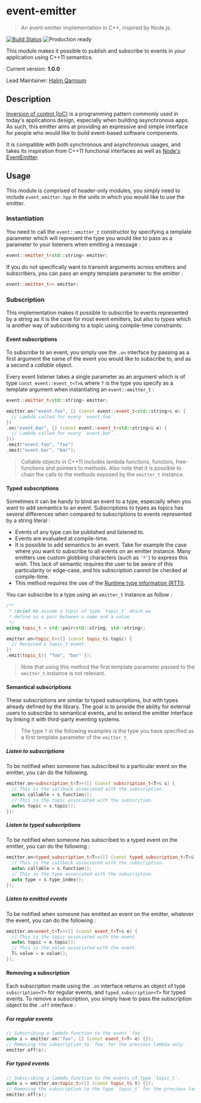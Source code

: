 # event-emitter
> An event emitter implementation in C++, inspired by Node.js.

[![Build Status](https://travis-ci.org/HQarroum/event-emitter.svg?branch=master)](https://travis-ci.org/HQarroum/event-emitter)
![Production ready](https://img.shields.io/badge/production-ready-brightgreen.svg)


This module makes it possible to publish and subscribe to events in your application using C++11 semantics.

Current version: **1.0.0**

Lead Maintainer: [Halim Qarroum](mailto:hqm.post@gmail.com)

## Description

[Inversion of control (IoC)](https://en.wikipedia.org/wiki/Inversion_of_control) is a programming pattern commonly used in today's applications design, especially when building asynchronous apps. As such, this emitter aims at providing an expressive and simple interface for people who would like to build event-based software components.

It is compatible with both synchronous and asynchronous usages, and takes its inspiration from C++11 functional interfaces as well as [Node's EventEmitter](https://nodejs.org/api/events.html).


## Usage

This module is comprised of header-only modules, you simply need to include `event_emitter.hpp` in the units in which you would like to use the emitter.

### Instantiation

You need to call the `event::emitter_t` constructor by specifying a template parameter which will represent the type you would like to pass as a parameter to your listeners when emitting a message :

```c++
event::emitter_t<std::string> emitter;
```

If you do not specifically want to transmit arguments across emitters and subscribers, you can pass an empty template parameter to the emitter :

```c++
event::emitter_t<> emitter;
```

### Subscription

This implementation makes it possible to subscribe to events represented by a string as it is the case for most event emitters, but also to *types* which is another way of subscribing to a topic using compile-time constraints.

#### Event subscriptions

To subscribe to an event, you simply use the `.on` interface by passing as a first argument the name of the event you would like to subscribe to, and as a second a *callable* object.

Every event listener takes a single parameter as an argument which is of type `const event::event_t<T>&` where `T` is the type you specify as a template argument when instantiating an `event::emitter_t` :

```c++
event::emitter_t<std::string> emitter;

emitter.on("event.foo", [] (const event::event_t<std::string>& e) {
  // Lambda called for every `event.foo`.
})
.on("event.bar", [] (const event::event_t<std::string>& e) {
  // Lambda called for every `event.bar`.
}))
.emit("event.foo", "foo")
.emit("event.bar", "bar");
```

> Callable objects in C++11 includes lambda functions, functors, free-functions and pointers to methods. Also note that it is possible to chain the calls to the methods exposed by the `emitter_t` instance.

#### Typed subscriptions

Sometimes it can be handy to bind an event to a type, especially when you want to add semantics to an event. Subscriptions to types as topics has several differences when compared to subscriptions to events represented by a string literal :

 - Events of any type can be published and listened to.
 - Events are evaluated at compile-time.
 - It is possible to add semantics to an event. Take for example the case where you want to subscribe to all events on an emitter instance. Many emitters use custom globbing characters (such as `'*'`) to express this wish. This lack of semantic requires the user to be aware of this particularity or edge-case, and his subscription cannot be checked at compile-time.
 - This method requires the use of the [Runtime type information (RTTI)](https://en.wikipedia.org/wiki/Run-time_type_information).

You can subscribe to a type using an `emitter_t` instance as follow :

```c++
/**
 * \brief We assume a topic of type `topic_t` which we
 * define as a pair between a name and a value.
 */
using topic_t = std::pair<std::string, std::string>;

emitter.on<topic_t>([] (const topic_t& topic) {
  // Received a topic_t event.
})
.emit(topic_t({ "foo", "bar" });
```

> Note that using this method the first template parameter passed to the `emitter_t` instance is not relevant.

#### Semantical subscriptions

These subscriptions are similar to typed subscriptions, but with types already defined by the library. The goal is to provide the ability for external users to subscribe to semantical events, and to extend the emitter interface by linking it with third-party eventing systems.

> The type `T` in the following examples is the type you have specified as a first template parameter of the `emitter_t`.

##### Listen to subscriptions

To be notified when someone has subscribed to a particular event on the emitter, you can do the following.

```c++
emitter.on<subscription_t<T>>([] (const subscription_t<T>& s) {
  // This is the callback associated with the subscription.
  auto& callable = s.function();
  // This is the topic associated with the subscrition.
  auto& topic = s.topic();
});
```

##### Listen to typed subscriptions

To be notified when someone has subscribed to a typed event on the emitter, you can do the following :

```c++
emitter.on<typed_subscription_t<T>>([] (const typed_subscription_t<T>& s) {
  // This is the callback associated with the subscription.
  auto& callable = s.function();
  // This is the type associated with the subscription.
  auto type = s.type_index();
});
```

##### Listen to emitted events

To be notified when someone has emitted an event on the emitter, whatever the event, you can do the following :

```c++
emitter.on<event_t<T>>([] (const event_t<T>& e) {
  // This is the topic associated with the event.
  auto& topic = e.topic();
  // This is the value associated with the event.
  T& value = e.value();
});
```

#### Removing a subscription

Each subscription made using the `.on` interface returns an object of type  `subscription<T>` for regular events, and `typed_subscription<T>` for typed events. To remove a subscription, you simply have to pass the subscription object to the `.off` interface :

##### For regular events

```c++
// Subscribing a lambda function to the event `foo`.
auto s = emitter.on("foo", [] (const event_t<T> e) {});
// Removing the subscription to `foo` for the previous lambda only.
emitter.off(s);
```

##### For typed events

```c++
// Subscribing a lambda function to the events of type `topic_t`.
auto s = emitter.on<topic_t>([] (const topic_t& t) {});
// Removing the subscription to the type `topic_t` for the previous lambda only.
emitter.off(s);
```
